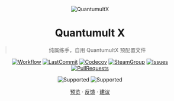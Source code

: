 <div align="center">

![QuantumultX](https://raw.githubusercontent.com/Koolson/Qure/master/IconSet/Color/Quantumult_X.png "QuantumultX")

# Quantumult X

> 纯属练手，自用 QuantumultX 预配置文件

[![Workflow](https://img.shields.io/github/actions/workflow/status/ciocoa/quanx/dotnet.yml?logo=.net&logoColor=red)](https://github.com/ciocoa/quanx/actions?query=workflow%3A.NET)
[![LastCommit](https://img.shields.io/github/last-commit/ciocoa/quanx?logo=github "LastCommit")](https://github.com/ciocoa/quanx/commits)
[![Codecov](https://codecov.io/gh/ciocoa/quanx/branch/main/graph/badge.svg "Codecov")](https://codecov.io/gh/ciocoa/quanx)
[![SteamGroup](https://img.shields.io/badge/Steam-group-yellowgreen.svg?logo=steam "SteamGroup")](https://steamcommunity.com/groups/archiasf)
[![Issues](https://img.shields.io/github/issues/ciocoa/quanx?logo=github&color=0088ff "Issues")](https://github.com/ciocoa/quanx/issues)
[![PullRequests](https://img.shields.io/github/issues-pr/ciocoa/quanx?logo=github&color=0088ff "PullRequests")](https://github.com/ciocoa/quanx/pulls)

![Supported](https://img.shields.io/badge/Supported%20by-VSCode%20%E2%86%92-gray.svg?colorA=655BE1&colorB=4F44D6&style=for-the-badge)
![Supported](https://img.shields.io/badge/Supported%20by-Node%20%E2%86%92-gray.svg?colorA=61c265&colorB=4CAF50&style=for-the-badge)

[预览](quanx.conf)
·
[反馈](https://github.com/ciocoa/quanx/issues/new/choose)
·
[建议](https://github.com/ciocoa/quanx/issues/new/choose)

</div>
